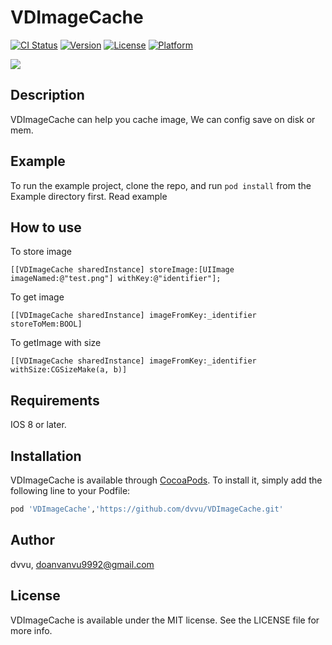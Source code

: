 # VDImageCache

[![CI Status](http://img.shields.io/travis/dvvu/VDImageCache.svg?style=flat)](https://travis-ci.org/dvvu/VDImageCache)
[![Version](https://img.shields.io/cocoapods/v/VDImageCache.svg?style=flat)](http://cocoapods.org/pods/VDImageCache)
[![License](https://img.shields.io/cocoapods/l/VDImageCache.svg?style=flat)](http://cocoapods.org/pods/VDImageCache)
[![Platform](https://img.shields.io/cocoapods/p/VDImageCache.svg?style=flat)](http://cocoapods.org/pods/VDImageCache)

![](https://www.wptouch.com/wp-content/uploads/2013/11/infinity.jpg)
## Description

VDImageCache can help you cache image, We can config save on disk or mem.

## Example

To run the example project, clone the repo, and run `pod install` from the Example directory first.
Read example

## How to use

To store image

    [[VDImageCache sharedInstance] storeImage:[UIImage imageNamed:@"test.png"] withKey:@"identifier"];
To get image

    [[VDImageCache sharedInstance] imageFromKey:_identifier storeToMem:BOOL]
To getImage with size

    [[VDImageCache sharedInstance] imageFromKey:_identifier withSize:CGSizeMake(a, b)]
## Requirements

IOS 8 or later.
## Installation

VDImageCache is available through [CocoaPods](http://cocoapods.org). To install
it, simply add the following line to your Podfile:

```ruby
pod 'VDImageCache','https://github.com/dvvu/VDImageCache.git'
```

## Author

dvvu, doanvanvu9992@gmail.com

## License

VDImageCache is available under the MIT license. See the LICENSE file for more info.
